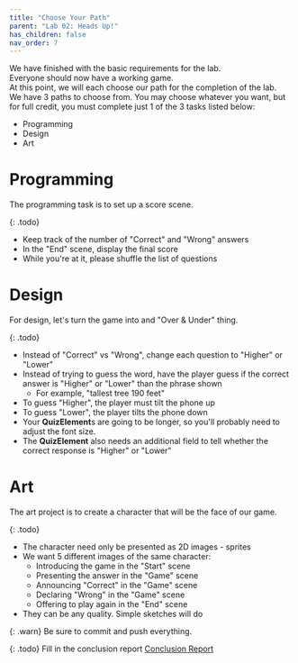 ```yaml
---
title: "Choose Your Path"
parent: "Lab 02: Heads Up!"
has_children: false
nav_order: 7
---
```


We have finished with the basic requirements for the lab.\
Everyone should now have a working game.\
At this point, we will each choose our path for the completion of the lab.\
We have 3 paths to choose from. You may choose whatever you want, but for full credit, you must complete just 1 of the 3 tasks listed below:
* Programming
* Design
* Art

# Programming
The programming task is to set up a score scene.

{: .todo}
* Keep track of the number of "Correct" and "Wrong" answers
* In the "End" scene, display the final score
* While you're at it, please shuffle the list of questions

# Design
For design, let's turn the game into and "Over & Under" thing.

{: .todo}
* Instead of "Correct" vs "Wrong", change each question to "Higher" or "Lower"
* Instead of trying to guess the word, have the player guess if the correct answer is "Higher" or "Lower" than the phrase shown
    * For example, "tallest tree 190 feet"
* To guess "Higher", the player must tilt the phone up
* To guess "Lower", the player tilts the phone down
* Your **QuizElement**s are going to be longer, so you'll probably need to adjust the font size.
* The **QuizElement** also needs an additional field to tell whether the correct response is "Higher" or "Lower"

# Art
The art project is to create a character that will be the face of our game.

{: .todo}
* The character need only be presented as 2D images - sprites
* We want 5 different images of the same character:
    * Introducing the game in the "Start" scene
    * Presenting the answer in the "Game" scene
    * Announcing "Correct" in the "Game" scene
    * Declaring "Wrong" in the "Game" scene
    * Offering to play again in the "End" scene
* They can be any quality. Simple sketches will do

{: .warn}
Be sure to commit and push everything.

{: .todo}
Fill in the conclusion report
[Conclusion Report](https://forms.gle/NVjzAKQn2GG9hPuT9)